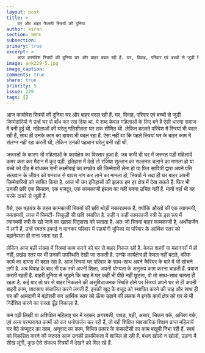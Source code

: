 ```yaml
---
layout: post
title: >
    घर और बाहर फैलती स्त्रियों की दुनिया
author: kiran
section: समाज
subsection:
primary: true
excerpt: >
    आज कामोवेश स्त्रियों की दुनिया घर और बाहर बदल रही हैं. घर, विवाह, परिवार एवं बच्चों से जुड़ी जिम्मेदारियों ने उन्हें घर से बाँध कर रख दिया था. ये शब्द केवल महिलाओं के लिए बने है ऐसी धारणा समाज में बनी हुई थी. महिलाओं की घरेलु गतिशीलता घर तक सीमित थी.
image: ank229-5.jpg
image_caption: 
comments: true
share: true
priority: 5
issue: 229
tags: []
---
```


आज कामोवेश स्त्रियों की दुनिया घर और बाहर बदल रही हैं. घर, विवाह, परिवार एवं बच्चों से जुड़ी जिम्मेदारियों ने उन्हें घर से बाँध कर रख दिया था. ये शब्द केवल महिलाओं के लिए बने है ऐसी धारणा समाज में बनी हुई थी. महिलाओं की घरेलु गतिशीलता घर तक सीमित थी. लेकिन बदलते परिवेश में स्त्रियां भी बदल रही हैं, साथ ही उनके  काम का दायरा भी बदल रहा हैं. ऐसा नहीं था कि पहले स्त्रियां घर के बाहर काम में संलग्न नहीं रहा करती थी, लेकिन उनकी पहचान घरेलु बनी रही थी.

जरूरतों के कारण भी महिलाओं के कार्यक्षेत्र का विस्तार हुआ है. जब कभी भी घर में जरुरत पड़ी महिलायें कमर कस कर मैदान में कूद पड़ी. इतिहास में देखे तो रजिया सुल्तान का सल्तनत चलाने का मामला हो या बच्चे को पीठ में बांधकर रानी लक्ष्मीबाई का रणक्षेत्र की जिम्मेवारी लेना हो या फिर सावित्री द्वारा अपने पति सत्यवान के जीवन को यमराज से वापस मांग कर लाने का मामला हो, स्त्रियों ने सदा ही घर बाहर अपनी जिम्मेवारियों को साबित किया है. आज भी उन इतिहासों की झलक हम हर क्षेत्र में देख सकते हैं. फिर भी उनकी छवि एक किसान, एक मजदूर, एक कामकाजी इंसान का नहीं बनना उचित नहीं हैं. मानों वहाँ भी वह घरके दायरे से जुड़ी हैं.

वैसे, एक षड़यंत्र के तहत कामकाजी स्त्रियों की छवि थोड़ी नकारात्मक हैं. क्योंकि औरतों की एक त्यागमयी, ममतामयी, लाज में सिमटी- सिकुड़ी सी छवि स्थापित है. कहीं न कहीं कामकाजी स्त्री के इस रूप में त्यागमयी स्त्री के खो जाने का खतरा पितृसत्ता को सताता है. अतः जो स्त्रियां बाहर कामकाजी है, अर्थोपार्जन में लगी हैं, उन्हें स्वतंत्र इकाई न मानकर परिवार में सहयोगी भूमिका या परिवार के आर्थिक स्तर को बढ़ानेवाला ही माना जाता रहा हैं.

लेकिन आज बड़ी संख्या में स्त्रियां काम करने को घर से बाहर निकल रही है. केवल शहरों या महानगरों में ही नहीं, प्रखंड स्तर पर भी उनकी उपस्थिति देखी जा सकती है. उनके कार्यक्षेत्र ही केवल नहीं बदले, बल्कि कार्य का दायरा भी बदल रहा है. आज स्त्रियां घर परिवार के साथ-साथ अपने कैरियर के बारे में भी सोचने लगी है. अब विवाह के बाद भी एक स्त्री अपनी शिक्षा, अपनी योग्यता के अनुरूप काम करना चाहती हैं. प्रयास करती रहती हैं. बाहरी दुनिया से जुड़ने कि चाह में घर कहीं भी पीछे नहीं छूटता, वो तो साथ-साथ चलता ही रहता है. कई बार तो घर से बाहर निकलने की असुविधाजनक स्थिति होने पर स्त्रियां अपने घर से ही अपनी बाहरी काम, व्यवसाय संचालित करने लगती हैं. इनकी खुद के वजूद को स्थापित करने की चाह और साथ ही घर की आमदानी में बढ़ोत्तरी कर आर्थिक स्तर को ऊँचा उठाने की ललक ने इनके कार्य क्षेत्र को घर से भी निर्देशित करने का रास्ता ढूँढ़ निकाला है.

कम पढ़ी लिखी या अशिक्षित महिलाए घर में रहकर अगरबत्ती, पापड़, बड़ी, अचार, चिकन वर्क, अप्लिप वर्क, एवं अन्य परम्परागत कामों को कर धनोपार्जन कर रही हैं, तो वही शिक्षित व्यवसायिक शिक्षण प्राप्त महिलायें घर बैठे कंप्यूटर का काम, अनुवाद का काम, विभिन्न प्रकार के कंसल्टेंसी का काम बखूबी निभा रही हैं. स्वयं को विकसित करने की जरुरत आज उनकी प्राथमिकता में शामिल हो रही हैं. बंधन खोलो न खोलों, उड़ना मैं सीख लूंगी, कुछ ऐसे संकल्प स्त्रियों में देखने को मिल रहे हैं.      